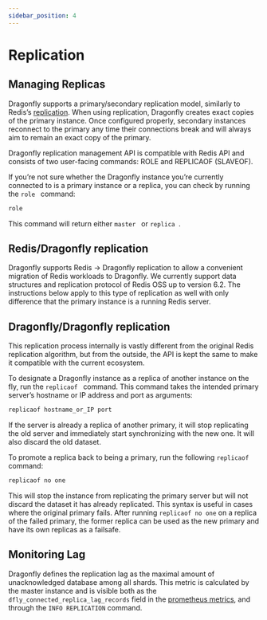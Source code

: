 ```yaml
---
sidebar_position: 4
---
```


# Replication

## Managing Replicas

Dragonfly supports a primary/secondary replication model, similarly to Redis’s [replication](https://redis.io/topics/replication). When using replication, Dragonfly creates exact copies of the primary instance. Once configured properly, secondary instances reconnect to the primary any time their connections break and will always aim to remain an exact copy of the primary.

Dragonfly replication management API is compatible with Redis API and consists of two user-facing commands: ROLE and REPLICAOF (SLAVEOF).

If you’re not sure whether the Dragonfly instance you’re currently connected to is a primary instance or a replica, you can check by running the  `role ` command:

```bash
role
```

This command will return either  `master ` or  `replica `.

## Redis/Dragonfly replication
Dragonfly supports Redis -> Dragonfly replication to allow a convenient migration of Redis workloads to Dragonfly. We currently support data structures and replication protocol of Redis OSS up to version 6.2. The instructions below apply to this type of replication as well with only difference that the primary instance is a running Redis server.

## Dragonfly/Dragonfly replication
This replication process internally is vastly different from the original Redis replication algorithm, but from the outside, the API is kept the same to make it compatible with the current ecosystem.

To designate a Dragonfly instance as a replica of another instance on the fly, run the  `replicaof ` command. This command takes the intended primary server’s hostname or IP address and port as arguments:

```bash
replicaof hostname_or_IP port
```

If the server is already a replica of another primary, it will stop replicating the old server and immediately start synchronizing with the new one. It will also discard the old dataset.

To promote a replica back to being a primary, run the following `replicaof` command:
```bash
replicaof no one
```

This will stop the instance from replicating the primary server but will not discard the dataset it has already replicated. This syntax is useful in cases where the original primary fails. After running `replicaof no one` on a replica of the failed primary, the former replica can be used as the new primary and have its own replicas as a failsafe.

## Monitoring Lag

Dragonfly defines the replication lag as the maximal amount of unacknowledged database among all shards. This metric is calculated by the master instance and is visible both as the `dfly_connected_replica_lag_records` field in the [prometheus metrics](./monitoring.md), and through the `INFO REPLICATION` command.
